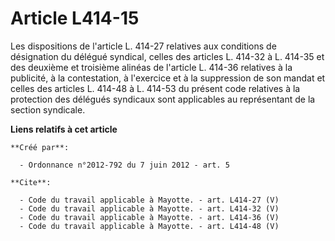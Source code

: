 # Article L414-15

Les dispositions de l'article L. 414-27 relatives aux conditions de désignation du délégué syndical, celles des articles L.
414-32 à L. 414-35 et des deuxième et troisième alinéas de l'article L. 414-36 relatives à la publicité, à la contestation, à
l'exercice et à la suppression de son mandat et celles des articles L. 414-48 à L. 414-53 du présent code relatives à la
protection des délégués syndicaux sont applicables au représentant de la section syndicale.

**Liens relatifs à cet article**

	**Créé par**:

	  - Ordonnance n°2012-792 du 7 juin 2012 - art. 5

	**Cite**:

	  - Code du travail applicable à Mayotte. - art. L414-27 (V)
	  - Code du travail applicable à Mayotte. - art. L414-32 (V)
	  - Code du travail applicable à Mayotte. - art. L414-36 (V)
	  - Code du travail applicable à Mayotte. - art. L414-48 (V)
